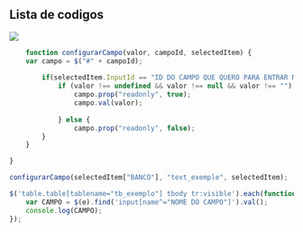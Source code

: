 ## Lista de codigos

[![](https://img.shields.io/badge/Funções-2F3134?style=for-the-badge&logo=hyperledger&logoColor=white)](https://github.com/Ileriayo/markdown-badges)


```javascript
    function configurarCampo(valor, campoId, selectedItem) {
    var campo = $("#" + campoId);
    
    	if(selectedItem.InputId == "ID DO CAMPO QUE QUERO PARA ENTRAR NO IF") {
	        if (valor !== undefined && valor !== null && valor !== "") {
		        campo.prop("readonly", true);
		        campo.val(valor);
        
		    } else {
		        campo.prop("readonly", false);
	    }
    }

}

configurarCampo(selectedItem["BANCO"], "text_exemple", selectedItem);
```

```javascript
$('table.table[tablename="tb_exemplo"] tbody tr:visible').each(function(i, e) {
    var CAMPO = $(e).find('input[name^="NOME DO CAMPO"]').val();
    console.log(CAMPO);
});

```
